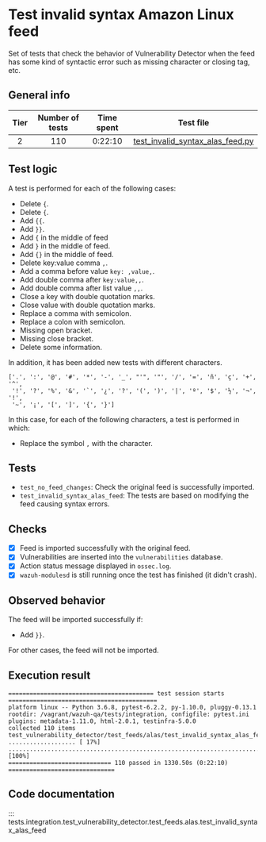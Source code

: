 # Test invalid syntax Amazon Linux feed

Set of tests that check the behavior of Vulnerability Detector when the feed has some kind of syntactic error such as
missing character or closing tag, etc.

## General info

|Tier | Number of tests | Time spent| Test file |
|:--:|:--:|:--:|:--:|
| 2 | 110 | 0:22:10 | [test_invalid_syntax_alas_feed.py](../../../test_feeds/alas/test_invalid_syntax_alas_feed.py)|

## Test logic

A test is performed for each of the following cases:

- Delete `{`.
- Delete `{`.
- Add `{{`.
- Add `}}`.
- Add `{` in the middle of feed
- Add `}` in the middle of feed.
- Add `{}` in the middle of feed.
- Delete key:value comma `,`.
- Add a comma before value `key: ,value,`.
- Add double comma after `key:value,,`.
- Add double comma after list value `,,`.
- Close a key with double quotation marks.
- Close value with double quotation marks.
- Replace a comma with semicolon.
- Replace a colon with semicolon.
- Missing open bracket.
- Missing close bracket.
- Delete some information.

In addition, it has been added new tests with different characters.

```
['.', ':', '@', '#', '*', '-', '_', "'", '"', '/', '=', 'ñ', 'ç', '+', '^',
 '!', '?', '%', '&', '`', '¿', '?', '(', ')', '|', 'º', '$', '½', '¬',  '!',
 '~', '¡', '[', ']', '{', '}']
```

In this case, for each of the following characters, a test is performed in which:
 - Replace the symbol `,` with the character.

## Tests

- `test_no_feed_changes`: Check the original feed is successfully imported.
- `test_invalid_syntax_alas_feed`: The tests are based on modifying the feed causing syntax errors.

## Checks

- [x] Feed is imported successfully with the original feed.
- [x] Vulnerabilities are inserted into the `vulnerabilities` database.
- [x] Action status message displayed in `ossec.log`.
- [x] `wazuh-modulesd` is still running once the test has finished (it didn't crash).

## Observed behavior

The feed will be imported successfully if:

- Add `}}`. 

For other cases, the feed will not be imported.

## Execution result

```
========================================= test session starts ==========================================
platform linux -- Python 3.6.8, pytest-6.2.2, py-1.10.0, pluggy-0.13.1
rootdir: /vagrant/wazuh-qa/tests/integration, configfile: pytest.ini
plugins: metadata-1.11.0, html-2.0.1, testinfra-5.0.0
collected 110 items                                                                                    
test_vulnerability_detector/test_feeds/alas/test_invalid_syntax_alas_feed.py ................... [ 17%]
...........................................................................................      [100%]
============================= 110 passed in 1330.50s (0:22:10) ==============================
```

## Code documentation


::: tests.integration.test_vulnerability_detector.test_feeds.alas.test_invalid_syntax_alas_feed
